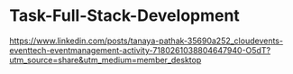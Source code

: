 # Task-Full-Stack-Development

https://www.linkedin.com/posts/tanaya-pathak-35690a252_cloudevents-eventtech-eventmanagement-activity-7180261038804647940-O5dT?utm_source=share&utm_medium=member_desktop
